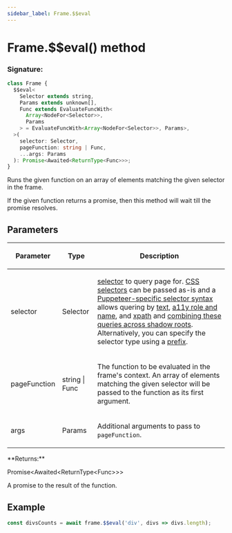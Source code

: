 ```yaml
---
sidebar_label: Frame.$$eval
---
```


# Frame.$$eval() method

### Signature:

```typescript
class Frame {
  $$eval<
    Selector extends string,
    Params extends unknown[],
    Func extends EvaluateFuncWith<
      Array<NodeFor<Selector>>,
      Params
    > = EvaluateFuncWith<Array<NodeFor<Selector>>, Params>,
  >(
    selector: Selector,
    pageFunction: string | Func,
    ...args: Params
  ): Promise<Awaited<ReturnType<Func>>>;
}
```

Runs the given function on an array of elements matching the given selector in the frame.

If the given function returns a promise, then this method will wait till the promise resolves.

## Parameters

<table><thead><tr><th>

Parameter

</th><th>

Type

</th><th>

Description

</th></tr></thead>
<tbody><tr><td>

selector

</td><td>

Selector

</td><td>

[selector](https://pptr.dev/guides/page-interactions#selectors) to query page for. [CSS selectors](https://developer.mozilla.org/en-US/docs/Web/CSS/CSS_Selectors) can be passed as-is and a [Puppeteer-specific selector syntax](https://pptr.dev/guides/page-interactions#non-css-selectors) allows quering by [text](https://pptr.dev/guides/page-interactions#text-selectors--p-text), [a11y role and name](https://pptr.dev/guides/page-interactions#aria-selectors--p-aria), and [xpath](https://pptr.dev/guides/page-interactions#xpath-selectors--p-xpath) and [combining these queries across shadow roots](https://pptr.dev/guides/page-interactions#querying-elements-in-shadow-dom). Alternatively, you can specify the selector type using a [prefix](https://pptr.dev/guides/page-interactions#prefixed-selector-syntax).

</td></tr>
<tr><td>

pageFunction

</td><td>

string \| Func

</td><td>

The function to be evaluated in the frame's context. An array of elements matching the given selector will be passed to the function as its first argument.

</td></tr>
<tr><td>

args

</td><td>

Params

</td><td>

Additional arguments to pass to `pageFunction`.

</td></tr>
</tbody></table>
**Returns:**

Promise&lt;Awaited&lt;ReturnType&lt;Func&gt;&gt;&gt;

A promise to the result of the function.

## Example

```ts
const divsCounts = await frame.$$eval('div', divs => divs.length);
```
